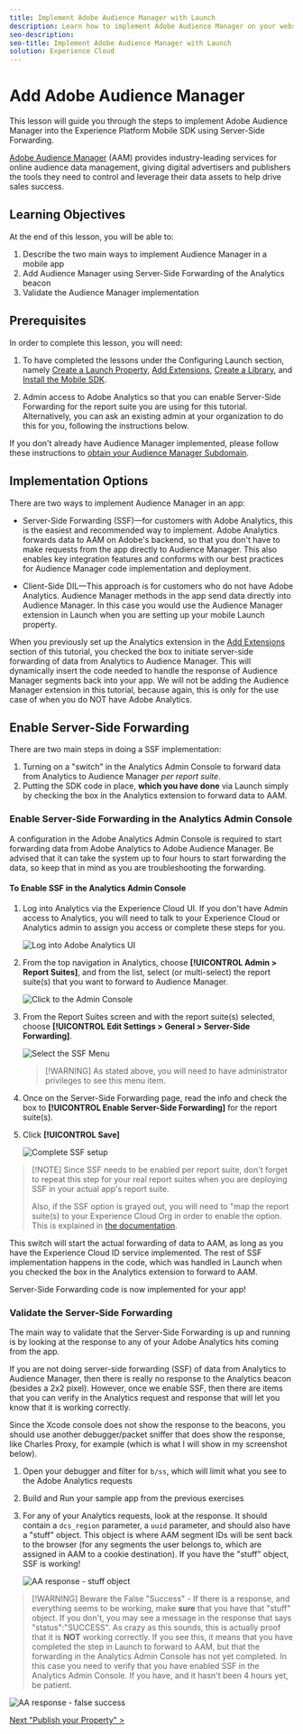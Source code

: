 ```yaml
---
title: Implement Adobe Audience Manager with Launch
description: Learn how to implement Adobe Audience Manager on your website using Server-Side Forwarding and Launch. This lesson is part of the Implementing the Experience Cloud in Mobile iOS Swift Applications tutorial.
seo-description:
seo-title: Implement Adobe Audience Manager with Launch
solution: Experience Cloud
---
```


# Add Adobe Audience Manager

This lesson will guide you through the steps to implement Adobe Audience Manager into the Experience Platform Mobile SDK using Server-Side Forwarding.

[Adobe Audience Manager](https://marketing.adobe.com/resources/help/en_US/aam/) (AAM) provides industry-leading services for online audience data management, giving digital advertisers and publishers the tools they need to control and leverage their data assets to help drive sales success.

## Learning Objectives

At the end of this lesson, you will be able to:

1. Describe the two main ways to implement Audience Manager in a mobile app
1. Add Audience Manager using Server-Side Forwarding of the Analytics beacon
1. Validate the Audience Manager implementation

## Prerequisites

In order to complete this lesson, you will need:

1. To have completed the lessons under the Configuring Launch section, namely [Create a Launch Property](launch-create-a-property.md), [Add Extensions](launch-add-extensions.md), [Create a Library](launch-create-a-library.md), and [Install the Mobile SDK](launch-install-the-mobile-sdk.md).

1. Admin access to Adobe Analytics so that you can enable Server-Side Forwarding for the report suite you are using for this tutorial. Alternatively, you can ask an existing admin at your organization to do this for you, following the instructions below.

If you don't already have Audience Manager implemented, please follow these instructions to [obtain your Audience Manager Subdomain](https://helpx.adobe.com/audience-manager/kt/using/identify-partner-subdomain-audience-manager-technical-video-implement.html).

## Implementation Options

There are two ways to implement Audience Manager in an app:

* Server-Side Forwarding (SSF)&mdash;for customers with Adobe Analytics, this is the easiest and recommended way to implement. Adobe Analytics forwards data to AAM on Adobe's backend, so that you don't have to make requests from the app directly to Audience Manager. This also enables key integration features and conforms with our best practices for Audience Manager code implementation and deployment.

* Client-Side DIL&mdash;This approach is for customers who do not have Adobe Analytics. Audience Manager methods in the app send data directly into Audience Manager. In this case you would use the Audience Manager extension in Launch when you are setting up your mobile Launch property.

When you previously set up the Analytics extension in the [Add Extensions](launch-add-extensions.md) section of this tutorial, you checked the box to initiate server-side forwarding of data from Analytics to Audience Manager. This will dynamically insert the code needed to handle the response of Audience Manager segments back into your app. We will not be adding the Audience Manager extension in this tutorial, because again, this is only for the use case of when you do NOT have Adobe Analytics.

## Enable Server-Side Forwarding

There are two main steps in doing a SSF implementation:

1. Turning on a "switch" in the Analytics Admin Console to forward data from Analytics to Audience Manager *per report suite*.
1. Putting the SDK code in place, **which you have done** via Launch simply by checking the box in the Analytics extension to forward data to AAM.

### Enable Server-Side Forwarding in the Analytics Admin Console

A configuration in the Adobe Analytics Admin Console is required to start forwarding  data from Adobe Analytics to Adobe Audience Manager. Be advised that it can take the system up to four hours to start forwarding the data, so keep that in mind as you are troubleshooting the forwarding.

#### To Enable SSF in the Analytics Admin Console

1. Log into Analytics via the Experience Cloud UI. If you don't have Admin access to Analytics, you will need to talk to your Experience Cloud or Analytics admin to assign you access or complete these steps for you.

    ![Log into Adobe Analytics UI](images/mobile-aam-logIntoAnalytics.png)

1. From the top navigation in Analytics, choose **[!UICONTROL Admin > Report Suites]**, and from the list, select (or multi-select) the report suite(s) that you want to forward to Audience Manager.

   ![Click to the Admin Console](images/mobile-aam-analyticsAdminConsoleReportSuites.png)

1. From the Report Suites screen and with the report suite(s) selected, choose **[!UICONTROL Edit Settings > General > Server-Side Forwarding]**.

    ![Select the SSF Menu](images/mobile-aam-selectSSFmenu.png)

    >[!WARNING] As stated above, you will need to have administrator privileges to see this menu item.

1. Once on the Server-Side Forwarding page, read the info and check the box to **[!UICONTROL Enable Server-Side Forwarding]** for the report suite(s).

1. Click **[!UICONTROL Save]**

    ![Complete SSF setup](images/mobile-aam-enableSSFcomplete.png)

>[!NOTE] Since SSF needs to be enabled per report suite, don't forget to repeat this step for your real report suites when you are deploying SSF in your actual app's report suite.
>
>Also, if the SSF option is grayed out, you will need to "map the report suite(s) to your Experience Cloud Org in order to enable the option. This is explained in [the documentation](https://marketing.adobe.com/resources/help/en_US/mcloud/map-report-suite.html).

This switch will start the actual forwarding of data to AAM, as long as you have the Experience Cloud ID service implemented. The rest of SSF implementation happens in the code, which was handled in Launch when you checked the box in the Analytics extension to forward to AAM.

Server-Side Forwarding code is now implemented for your app!

### Validate the Server-Side Forwarding

The main way to validate that the Server-Side Forwarding is up and running is by looking at the response to any of your Adobe Analytics hits coming from the app.

If you are not doing server-side forwarding (SSF) of data from Analytics to Audience Manager, then there is really no response to the Analytics beacon (besides a 2x2 pixel). However, once we enable SSF, then there are items that you can verify in the Analytics request and response that will let you know that it is working correctly.

Since the Xcode console does not show the response to the beacons, you should use another debugger/packet sniffer that does show the response, like Charles Proxy, for example (which is what I will show in my screenshot below).

1. Open your debugger and filter for `b/ss`, which will limit what you see to the Adobe Analytics requests
1. Build and Run your sample app from the previous exercises
1. For any of your Analytics requests, look at the response. It should contain a `dcs_region` parameter, a `uuid` parameter, and should also have a "stuff" object. This object is where AAM segment IDs will be sent back to the browser (for any segments the user belongs to, which are assigned in AAM to a cookie destination). If you have the "stuff" object, SSF is working!

    ![AA response - stuff object](images/mobile-aam-AAresponseCharles.png)

>[!WARNING] Beware the False "Success" - If there is a response, and everything seems to be working, make **sure** that you have that "stuff" object. If you don't, you may see a message in the response that says "status":"SUCCESS". As crazy as this sounds, this is actually proof that it is **NOT** working correctly. If you see this, it means that you have completed the step in Launch to forward to AAM, but that the forwarding in the Analytics Admin Console has not yet completed. In this case you need to verify that you have enabled SSF in the Analytics Admin Console. If you have, and it hasn't been 4 hours yet, be patient.

![AA response - false success](images/mobile-aam-unsuccessful-SSF.png)

[Next "Publish your Property" >](publish.md)